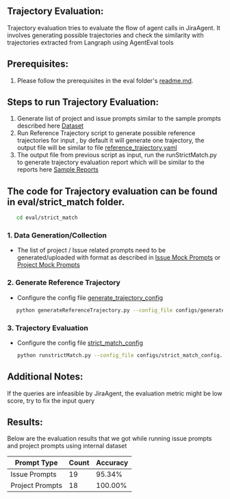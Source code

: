 ## Trajectory Evaluation:
Trajectory evaluation tries to evaluate the flow of agent calls in JiraAgent. It involves generating possible trajectories and check the similarity with trajectories extracted from Langraph using AgentEval tools

## Prerequisites:
1. Please follow the prerequisites in the eval folder's [readme.md](EVAL_README.md).

## Steps to run Trajectory Evaluation:
1. Generate list of project and issue prompts similar to the sample prompts described here [Dataset](strict_match/Dataset)
2. Run Reference Trajectory script to generate possible reference trajectories for input , by default it will generate one trajectory, the output file will be similar to file [reference_trajectory.yaml](strict_match/Dataset/trajectory_input/generateReferenceTrajectoryResponse.yaml)
3. The output file from previous script as input, run the  runStrictMatch.py to generate trajectory evaluation report which will be similar to the reports here [Sample Reports](strict_match/Dataset/output/)

## The code for Trajectory evaluation can be found in eval/strict_match folder.

```sh the 
   cd eval/strict_match
   ```
### 1. Data Generation/Collection
   - The list of project / Issue related prompts need to be generated/uploaded with format as described in [Issue Mock Prompts](strict_match/Dataset/input/mock_issue_prompts.json) or [Project Mock Prompts](strict_match/Dataset/input/mock_project_prompts.json)

### 2. Generate Reference Trajectory
   - Configure the config file [generate_trajectory_config](strict_match/configs/generate_trajectory_config.yaml)
```sh
   python generateReferenceTrajectory.py --config_file configs/generate_trajectory_config.yaml
```

### 3. Trajectory Evaluation
   - Configure the config file [strict_match_config](strict_match/configs/strict_match_config.yaml)
     ```sh
     python runstrictMatch.py --config_file configs/strict_match_config.yaml
     ```
     

## Additional Notes:
If the queries are infeasible by JiraAgent, the evaluation metric might be low score, try to fix the input query
## Results:

Below are the evaluation results that we got while running issue prompts and project prompts using internal dataset

| Prompt Type     | Count | Accuracy |
|-----------------|-------|----------|
| Issue Prompts   | 19    | 95.34%   |
| Project Prompts | 18    | 100.00%  |
